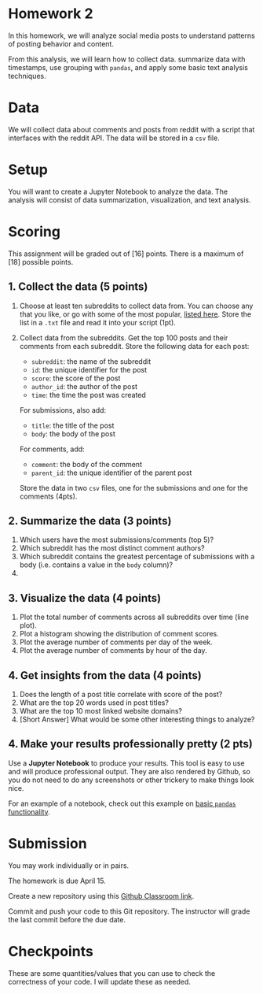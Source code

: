 # Homework 2

In this homework, we will analyze social media posts to
understand patterns of posting behavior and content.

From this analysis, we will learn how to collect data. summarize
data with timestamps, use grouping with `pandas`, and
apply some basic text analysis techniques.

# Data

We will collect data about comments and posts from reddit
with a script that interfaces with the reddit API. The data
will be stored in a `csv` file.

# Setup

You will want to create a Jupyter Notebook to analyze the data.
The analysis will consist of data summarization, visualization,
and text analysis.

<!--  -->
# Scoring

This assignment will be graded out of [16] points. There is a
maximum of [18] possible points.

## 1. Collect the data (5 points)

1. Choose at least ten subreddits to collect data from. You can choose
   any that you like, or go with some of the most popular,
   [listed here](https://www.reddit.com/best/communities/1/).
   Store the list in a `.txt` file and read it into your script (1pt).
2. Collect data from the subreddits. Get the top 100 posts and their
   comments from each subreddit. Store the following data for each post:
   - `subreddit`: the name of the subreddit
   - `id`: the unique identifier for the post
   - `score`: the score of the post
   - `author_id`: the author of the post
   - `time`: the time the post was created

   For submissions, also add:
   - `title`: the title of the post
   - `body`: the body of the post

   For comments, add:
   - `comment`: the body of the comment
   - `parent_id`: the unique identifier of the parent post

   Store the data in two `csv` files, one for the submissions and
   one for the comments (4pts).

## 2. Summarize the data (3 points)

1. Which users have the most submissions/comments (top 5)?
2. Which subreddit has the most distinct comment authors?
3. Which subreddit contains the greatest percentage of submissions
   with a body (i.e. contains a value in the `body` column)?
4. 

## 3. Visualize the data (4 points)

1. Plot the total number of comments across all subreddits over time (line plot).
2. Plot a histogram showing the distribution of comment scores.
3. Plot the average number of comments per day of the week.
4. Plot the average number of comments by hour of the day.

## 4. Get insights from the data (4 points)

1. Does the length of a post title correlate with score of the post?
2. What are the top 20 words used in post titles?
3. What are the top 10 most linked website domains?
4. [Short Answer] What would be some other interesting things to analyze? 

## 4. Make your results professionally pretty (2 pts)

Use a **Jupyter Notebook** to produce your results. This tool is
easy to use and will produce professional output. They are also
rendered by Github, so you do not need to do any screenshots
or other trickery to make things look nice.

For an example of a notebook, check out this example on
[basic `pandas` functionality](https://github.com/jakevdp/PythonDataScienceHandbook/blob/master/notebooks/03.03-Operations-in-Pandas.ipynb).

# Submission

You may work individually or in pairs.

The homework is due April 15.

Create a new repository using this
[Github Classroom link](https://classroom.github.com/a/y7dX4Doo).

Commit and push your code to this Git repository. The
instructor will grade the last commit before the due
date.

# Checkpoints

These are some quantities/values that you can use to check the
correctness of your code. I will update these as needed.
